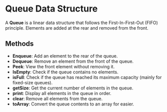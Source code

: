 # Queue Data Structure

A **Queue** is a linear data structure that follows the First-In-First-Out (FIFO) principle. Elements are added at the rear and removed from the front.

## Methods

- **Enqueue**: Add an element to the rear of the queue.
- **Dequeue**: Remove an element from the front of the queue.
- **Peek**: View the front element without removing it.
- **IsEmpty**: Check if the queue contains no elements.
- **isFull**: Check if the queue has reached its maximum capacity (mainly for fixed-size queues).
- **getSize**: Get the current number of elements in the queue.
- **print**: Display all elements in the queue in order.
- **clear**: Remove all elements from the queue.
- **toArray**: Convert the queue contents to an array for easier.